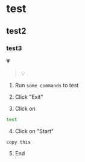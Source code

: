 # test

##  test2

###    test3

:heartpulse:

> :bulb:

1. Run `some commands` to test

2. Click "Exit"

3. Click on
```bash
test
```
4. Click on "Start"
```text
copy this
```
5. End 
